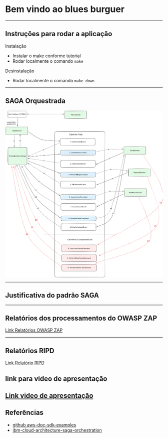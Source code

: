 # Bem vindo ao blues burguer

---

<h2>Instruções para rodar a aplicação</h2>

Instalação
- Instalar o make conforme tutorial
- Rodar localmente o comando `make`

Desinstalação
- Rodar localmente o comando `make down`
-----

<h2>SAGA Orquestrada</h2>

<img src="./assets/saga-orquestrada.png" alt="Saga Orquestrada!" style="width:1024px; display: block; margin: auto;" />

----
<h2>Justificativa do padrão SAGA</h2>

----

<h2>Relatórios dos processamentos do OWASP ZAP</h2>

[Link Relatórios OWASP ZAP](https://drive.google.com/drive/folders/1ipo3jmOqAlcxIu7rPoYMlZYY3sXc9ItX?usp=drive_link)

----

<h2>Relatórios RIPD</h2>

[Link Relatório RIPD](https://drive.google.com/file/d/1zmFIYY9QuNIbDRwG-_rAL7rwFmhpcDDq/view?usp=sharing)

<h2>link para video de apresentação</h2>

[Link video de apresentação]()
----
	
<h2>Referências</h2>

- [github aws-doc-sdk-examples](https://github.com/awsdocs/aws-doc-sdk-examples/tree/main/java)
- [ibm-cloud-architecture-saga-orchestration](https://ibm-cloud-architecture.github.io/eda-saga-orchestration/#happy-path)
